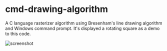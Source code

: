 # cmd-drawing-algorithm
A C language rasterizer algorithm using Bresenham's line drawing algorithm and Windows command prompt. It's displayed a rotating square as a demo to this code.

![screenshot](https://github.com/JulioValente/cmd-drawing-algorithm/assets/17259599/8bb4e235-b1d8-4e0b-bb1c-956b8428cb84)
